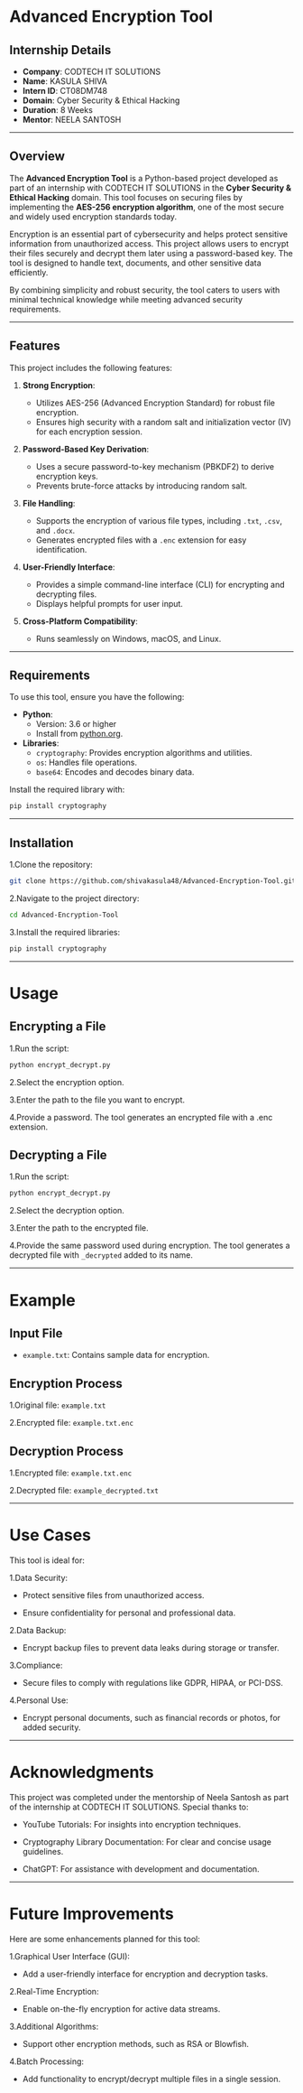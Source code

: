 # Advanced Encryption Tool

## Internship Details
- **Company**: CODTECH IT SOLUTIONS
- **Name**: KASULA SHIVA
- **Intern ID**: CT08DM748
- **Domain**: Cyber Security & Ethical Hacking
- **Duration**: 8 Weeks
- **Mentor**: NEELA SANTOSH

---

## Overview
The **Advanced Encryption Tool** is a Python-based project developed as part of an internship with CODTECH IT SOLUTIONS in the **Cyber Security & Ethical Hacking** domain. This tool focuses on securing files by implementing the **AES-256 encryption algorithm**, one of the most secure and widely used encryption standards today.

Encryption is an essential part of cybersecurity and helps protect sensitive information from unauthorized access. This project allows users to encrypt their files securely and decrypt them later using a password-based key. The tool is designed to handle text, documents, and other sensitive data efficiently.

By combining simplicity and robust security, the tool caters to users with minimal technical knowledge while meeting advanced security requirements.

---

## Features
This project includes the following features:
1. **Strong Encryption**:
   - Utilizes AES-256 (Advanced Encryption Standard) for robust file encryption.
   - Ensures high security with a random salt and initialization vector (IV) for each encryption session.

2. **Password-Based Key Derivation**:
   - Uses a secure password-to-key mechanism (PBKDF2) to derive encryption keys.
   - Prevents brute-force attacks by introducing random salt.

3. **File Handling**:
   - Supports the encryption of various file types, including `.txt`, `.csv`, and `.docx`.
   - Generates encrypted files with a `.enc` extension for easy identification.

4. **User-Friendly Interface**:
   - Provides a simple command-line interface (CLI) for encrypting and decrypting files.
   - Displays helpful prompts for user input.

5. **Cross-Platform Compatibility**:
   - Runs seamlessly on Windows, macOS, and Linux.

---

## Requirements
To use this tool, ensure you have the following:
- **Python**:
  - Version: 3.6 or higher
  - Install from [python.org](https://www.python.org/).
- **Libraries**:
  - `cryptography`: Provides encryption algorithms and utilities.
  - `os`: Handles file operations.
  - `base64`: Encodes and decodes binary data.

Install the required library with:
```bash
pip install cryptography
```
---

## Installation

1.Clone the repository:
```bash
git clone https://github.com/shivakasula48/Advanced-Encryption-Tool.git
```
2.Navigate to the project directory:
```bash
cd Advanced-Encryption-Tool
```
3.Install the required libraries:
```bash
pip install cryptography
```
---

# Usage

## Encrypting a File

1.Run the script:
```bash
python encrypt_decrypt.py
```


2.Select the encryption option.

3.Enter the path to the file you want to encrypt.

4.Provide a password. The tool generates an encrypted file with a .enc extension.

## Decrypting a File

1.Run the script:

```bash
python encrypt_decrypt.py
```

2.Select the decryption option.

3.Enter the path to the encrypted file.

4.Provide the same password used during encryption. The tool generates a decrypted file with `_decrypted` added to its name.

---

# Example
## Input File
- `example.txt`: Contains sample data for encryption.

## Encryption Process

1.Original file: `example.txt`

2.Encrypted file: `example.txt.enc`

## Decryption Process
1.Encrypted file: `example.txt.enc`

2.Decrypted file: `example_decrypted.txt`

---


# Use Cases
This tool is ideal for:

1.Data Security:

- Protect sensitive files from unauthorized access.

- Ensure confidentiality for personal and professional data.

2.Data Backup:

- Encrypt backup files to prevent data leaks during storage or transfer.

3.Compliance:

- Secure files to comply with regulations like GDPR, HIPAA, or PCI-DSS.

4.Personal Use:

- Encrypt personal documents, such as financial records or photos, for added security.

---

# Acknowledgments
This project was completed under the mentorship of Neela Santosh as part of the internship at CODTECH IT SOLUTIONS. Special thanks to:

- YouTube Tutorials: For insights into encryption techniques.

- Cryptography Library Documentation: For clear and concise usage guidelines.

- ChatGPT: For assistance with development and documentation.

---

# Future Improvements
Here are some enhancements planned for this tool:

1.Graphical User Interface (GUI):

- Add a user-friendly interface for encryption and decryption tasks.

2.Real-Time Encryption:

- Enable on-the-fly encryption for active data streams.

3.Additional Algorithms:

- Support other encryption methods, such as RSA or Blowfish.

4.Batch Processing:

- Add functionality to encrypt/decrypt multiple files in a single session.

